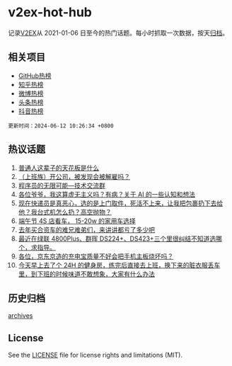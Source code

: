 # v2ex-hot-hub

 记录[V2EX](https://www.v2ex.com/)从 2021-01-06 日至今的热门话题。每小时抓取一次数据，按天[归档](archives)。
 
 ## 相关项目

- [GitHub热榜](https://github.com/snaildev/github-hot-hub)
- [知乎热榜](https://github.com/snaildev/zhihu-hot-hub)
- [微博热榜](https://github.com/snaildev/weibo-hot-hub)
- [头条热榜](https://github.com/snaildev/toutiao-hot-hub)
- [抖音热榜](https://github.com/snaildev/douyin-hot-hub)


 `更新时间：2024-06-12 10:26:34 +0800`

## 热议话题

1. [普通人这辈子的天花板是什么](https://www.v2ex.com/t/1048568)
1. [（上班族）开公司，被发现会被解雇吗？](https://www.v2ex.com/t/1048459)
1. [程序员的无限可能—技术交流群](https://www.v2ex.com/t/1048463)
1. [各位爷爷，我这算虚无主义吗？有病？关于 AI 的一些认知和想法](https://www.v2ex.com/t/1048603)
1. [现在快递员是真恶心，选的是上门取件，死活不上来，让我把包裹扔下去给他？我台式机怎么扔？高空抛物？](https://www.v2ex.com/t/1048455)
1. [端午节 4S 店看车， 15-20w 的家用车选择](https://www.v2ex.com/t/1048479)
1. [去年买合资车的难兄难弟们，来讲讲都亏了多少吧](https://www.v2ex.com/t/1048495)
1. [最近在绿联 4800Plus、群晖 DS224+、DS423+三个里很纠结不知道选哪个，求指导。](https://www.v2ex.com/t/1048528)
1. [各位，京东京造的充电宝质量不好会把手机主板烧坏吗？](https://www.v2ex.com/t/1048716)
1. [今天早上去了个 24H 的健身房，练完后直接去上班，换下来的脏衣服丢车里，到下班的时候味道不敢想象，大家有什么办法](https://www.v2ex.com/t/1048746)

## 历史归档

[archives](archives)

## License

See the [LICENSE](LICENSE) file for license rights and limitations (MIT).
